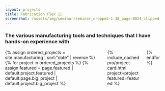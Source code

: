 ```yaml
---
layout: projects
title: Fabrication Flex 💪✨
screenshot: /assets/img/seminar/seminar_cropped-1-38_page-0024_clipped.jpg
---
```


### The various manufacturing tools and techniques that I have hands-on experience with


<div class="columns mt3 {% unless no_third_column %}columns-break{% endunless %}">
{% assign ordered_projects = site.manufacturing | sort:"date" | reverse %}
{% for project in ordered_projects %}
    {% assign featured = page.featured | default:project.featured | default:page.big_project | default:project.big_project %}
    <div class="column column-1">
    {% include_cached pro/project-card.html project=project featured=featured %}
    </div>
{% endfor %}
</div>
